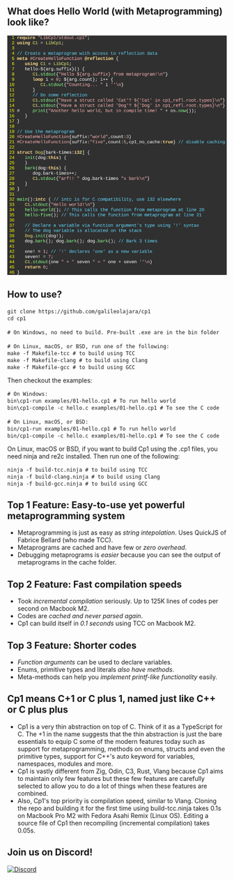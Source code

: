 ## What does Hello World (with Metaprogramming) look like?
![hello](/images/helloworld-2025-02-26.5.png)

How to use?
-
```
git clone https://github.com/galileolajara/cp1
cd cp1

# On Windows, no need to build. Pre-built .exe are in the bin folder

# On Linux, macOS, or BSD, run one of the following:
make -f Makefile-tcc # to build using TCC
make -f Makefile-clang # to build using Clang
make -f Makefile-gcc # to build using GCC
```

Then checkout the examples:
```
# On Windows:
bin\cp1-run examples/01-hello.cp1 # To run hello world
bin\cp1-compile -c hello.c examples/01-hello.cp1 # To see the C code

# On Linux, macOS, or BSD:
bin/cp1-run examples/01-hello.cp1 # To run hello world
bin/cp1-compile -c hello.c examples/01-hello.cp1 # To see the C code
```

On Linux, macOS or BSD, if you want to build Cp1 using the .cp1 files, you need ninja and re2c installed. Then run one of the following:
```
ninja -f build-tcc.ninja # to build using TCC
ninja -f build-clang.ninja # to build using Clang
ninja -f build-gcc.ninja # to build using GCC
```
Top 1 Feature: Easy-to-use yet powerful metaprogramming system
-
- Metaprogramming is just as easy as *string intepolation*. Uses QuickJS of Fabrice Bellard (who made TCC).
- Metaprograms are cached and have few or *zero overhead*.
- Debugging metaprograms is *easier* because you can see the output of metaprograms in the cache folder.

Top 2 Feature: Fast compilation speeds
-
- Took *incremental compilation* seriously. Up to 125K lines of codes per second on Macbook M2.
- Codes are *cached and never parsed again*.
- Cp1 can build itself in *0.1 seconds* using TCC on Macbook M2.

Top 3 Feature: Shorter codes
-
- *Function arguments* can be used to declare variables.
- Enums, primitive types and literals *also have methods*.
- Meta-methods can help you *implement printf-like functionality* easily.

Cp1 means C+1 or C plus 1, named just like C++ or C plus plus
-
- Cp1 is a very thin abstraction on top of C. Think of it as a TypeScript for C. The +1 in the name suggests that the thin abstraction is just the bare essentials to equip C some of the modern features today such as support for metaprogramming, methods on enums, structs and even the primitive types, support for C++'s auto keyword for variables, namespaces, modules and more.
- Cp1 is vastly different from Zig, Odin, C3, Rust, Vlang because Cp1 aims to maintain only few features but these few features are carefully selected to allow you to do a lot of things when these features are combined.
- Also, Cp1's top priority is compilation speed, similar to Vlang. Cloning the repo and building it for the first time using build-tcc.ninja takes 0.1s on Macbook Pro M2 with Fedora Asahi Remix (Linux OS). Editing a source file of Cp1 then recompiling (incremental compilation) takes 0.05s.

Join us on Discord!
-
[![Discord](https://dcbadge.vercel.app/api/server/qBtunCNyUS)](https://discord.gg/qBtunCNyUS)
